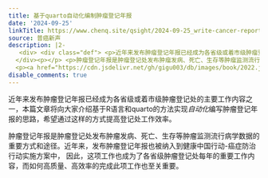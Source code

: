```yaml
---
title: 基于quarto自动化编制肿瘤登记年报
date: '2024-09-25'
linkTitle: https://www.chenq.site/qsight/2024-09-25_write-cancer-report/
source: 普癌新声
description: |2-
   <div> <div class="def"> <p>近年来发布肿瘤登记年报已经成为各省级或着市级肿瘤登记处的主要工作内容之一，本篇文章将向大家介绍基于R语言和quarto的方法实现<em>自动化</em>编写肿瘤登记年报的思路，希望通过这样的方式提高登记处工作效率。</p> </div>
  </div><p></p> <p>肿瘤登记年报是肿瘤登记处发布肿瘤发病、死亡、生存等肿瘤监测流行病学数据的重要方式和途径。近年来，发布肿瘤登记年报也被纳入到健康中国行动-癌症防治行动实施方案中， 因此，这项工作也成为了各省级肿瘤登记处每年的重要工作内容，而如何高质量、高效率的完成此项工作也至关重要。</p>
  <p><a href="https://cdn.jsdelivr.net/gh/gigu003/db/images/book/2022.jpg" class="lightbox" data-gallery="yearbook"><img src="https://cdn.jsdelivr.net/ ...
disable_comments: true
---
```

 <div> <div class="def"> <p>近年来发布肿瘤登记年报已经成为各省级或着市级肿瘤登记处的主要工作内容之一，本篇文章将向大家介绍基于R语言和quarto的方法实现<em>自动化</em>编写肿瘤登记年报的思路，希望通过这样的方式提高登记处工作效率。</p> </div>
</div><p></p> <p>肿瘤登记年报是肿瘤登记处发布肿瘤发病、死亡、生存等肿瘤监测流行病学数据的重要方式和途径。近年来，发布肿瘤登记年报也被纳入到健康中国行动-癌症防治行动实施方案中， 因此，这项工作也成为了各省级肿瘤登记处每年的重要工作内容，而如何高质量、高效率的完成此项工作也至关重要。</p>
<p><a href="https://cdn.jsdelivr.net/gh/gigu003/db/images/book/2022.jpg" class="lightbox" data-gallery="yearbook"><img src="https://cdn.jsdelivr.net/ ...